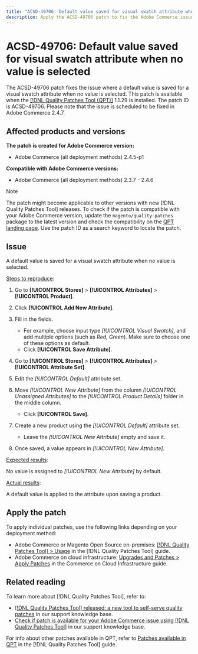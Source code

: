 ```yaml
---
title: "ACSD-49706: Default value saved for visual swatch attribute when no value is selected"
description: Apply the ACSD-49706 patch to fix the Adobe Commerce issue where a default value is saved for a visual swatch attribute when no value is selected.
---
```

# ACSD-49706: Default value saved for visual swatch attribute when no value is selected

The ACSD-49706 patch fixes the issue where a default value is saved for a visual swatch attribute when no value is selected. This patch is available when the [[!DNL Quality Patches Tool (QPT)]](/help/announcements/adobe-commerce-announcements/magento-quality-patches-released-new-tool-to-self-serve-quality-patches.md) 1.1.29 is installed. The patch ID is ACSD-49706. Please note that the issue is scheduled to be fixed in Adobe Commerce 2.4.7.

## Affected products and versions

**The patch is created for Adobe Commerce version:**

* Adobe Commerce (all deployment methods) 2.4.5-p1

**Compatible with Adobe Commerce versions:**

* Adobe Commerce (all deployment methods) 2.3.7 - 2.4.6

>[!NOTE]
>
>The patch might become applicable to other versions with new [!DNL Quality Patches Tool] releases. To check if the patch is compatible with your Adobe Commerce version, update the `magento/quality-patches` package to the latest version and check the compatibility on the [QPT landing page](https://experienceleague.adobe.com/tools/commerce-quality-patches/index.html). Use the patch ID as a search keyword to locate the patch.

## Issue

A default value is saved for a visual swatch attribute when no value is selected.

<u>Steps to reproduce</u>:

1. Go to **[!UICONTROL Stores]** > **[!UICONTROL Attributes]** > **[!UICONTROL Product]**.
1. Click **[!UICONTROL Add New Attribute]**.
1. Fill in the fields.
    
    * For example, choose input type *[!UICONTROL Visual Swatch]*, and add multiple options (such as *Red*, *Green*). Make sure to choose one of these options as default.
    * Click **[!UICONTROL Save Attribute]**. 

1. Go to **[!UICONTROL Stores]** > **[!UICONTROL Attributes]** > **[!UICONTROL Attribute Set]**.
1. Edit the *[!UICONTROL Default]* attribute set.
1. Move *[!UICONTROL New Attribute]* from the column *[!UICONTROL Unassigned Attributes]* to the *[!UICONTROL Product Details]* folder in the middle column.

    * Click **[!UICONTROL Save]**.

1. Create a new product using the *[!UICONTROL Default]* attribute set.

    * Leave the *[!UICONTROL New Attribute]* empty and save it.
    
1. Once saved, a value appears in *[!UICONTROL New Attribute]*.

<u>Expected results</u>: 

No value is assigned to *[!UICONTROL New Attribute]* by default.

<u>Actual results</u>:

A default value is applied to the attribute upon saving a product.

## Apply the patch

To apply individual patches, use the following links depending on your deployment method:

* Adobe Commerce or Magento Open Source on-premises: [[!DNL Quality Patches Tool] > Usage](https://experienceleague.adobe.com/docs/commerce-operations/tools/quality-patches-tool/usage.html) in the [!DNL Quality Patches Tool] guide.
* Adobe Commerce on cloud infrastructure: [Upgrades and Patches > Apply Patches](https://experienceleague.adobe.com/docs/commerce-cloud-service/user-guide/develop/upgrade/apply-patches.html) in the Commerce on Cloud Infrastructure guide.

## Related reading

To learn more about [!DNL Quality Patches Tool], refer to:

* [[!DNL Quality Patches Tool] released: a new tool to self-serve quality patches](/help/announcements/adobe-commerce-announcements/magento-quality-patches-released-new-tool-to-self-serve-quality-patches.md) in our support knowledge base.
* [Check if patch is available for your Adobe Commerce issue using [!DNL Quality Patches Tool]](/help/support-tools/patches-available-in-qpt-tool/check-patch-for-magento-issue-with-magento-quality-patches.md) in our support knowledge base.

For info about other patches available in QPT, refer to [Patches available in QPT](https://experienceleague.adobe.com/tools/commerce-quality-patches/index.html) in the [!DNL Quality Patches Tool] guide.
